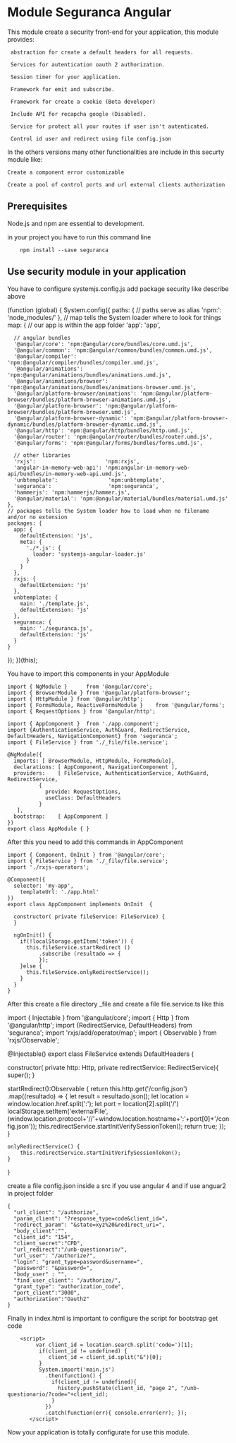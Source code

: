 # Module Seguranca Angular

This module create a security front-end for your application, this module provides:
  
     abstraction for create a default headers for all requests.
     
     Services for autentication oauth 2 authorization.
     
     Session timer for your application.
     
     Framework for emit and subscribe.
     
     Framework for create a cookie (Beta developer)
     
     Include API for recapcha google (Disabled).
     
     Service for protect all your routes if user isn't autenticated.

     Control id user and redirect using file config.json


In the others versions many other functionalities are include in this securty module like:
    
    Create a component error customizable

    Create a pool of control ports and url external clients authorization


## Prerequisites

Node.js and npm are essential to development. 
    
in your project you have to run this command line

        npm install --save seguranca

## Use security module in your application

You have to configure systemjs.config.js add package security like describe above

(function (global) {
  System.config({
    paths: {
      // paths serve as alias
      'npm:': 'node_modules/'
    },
    // map tells the System loader where to look for things
    map: {
      // our app is within the app folder
      'app': 'app',

      // angular bundles
      '@angular/core': 'npm:@angular/core/bundles/core.umd.js',
      '@angular/common': 'npm:@angular/common/bundles/common.umd.js',
      '@angular/compiler': 'npm:@angular/compiler/bundles/compiler.umd.js',
      '@angular/animations': 'npm:@angular/animations/bundles/animations.umd.js',
      '@angular/animations/browser': 'npm:@angular/animations/bundles/animations-browser.umd.js',
      '@angular/platform-browser/animations': 'npm:@angular/platform-browser/bundles/platform-browser-animations.umd.js',
      '@angular/platform-browser': 'npm:@angular/platform-browser/bundles/platform-browser.umd.js',
      '@angular/platform-browser-dynamic': 'npm:@angular/platform-browser-dynamic/bundles/platform-browser-dynamic.umd.js',
      '@angular/http': 'npm:@angular/http/bundles/http.umd.js',
      '@angular/router': 'npm:@angular/router/bundles/router.umd.js',
      '@angular/forms': 'npm:@angular/forms/bundles/forms.umd.js',

      // other libraries
      'rxjs':                      'npm:rxjs',
      'angular-in-memory-web-api': 'npm:angular-in-memory-web-api/bundles/in-memory-web-api.umd.js',
      'unbtemplate':                'npm:unbtemplate',
      'seguranca':                  'npm:seguranca',
      'hammerjs': 'npm:hammerjs/hammer.js',
      '@angular/material': 'npm:@angular/material/bundles/material.umd.js'
    },
    // packages tells the System loader how to load when no filename and/or no extension
    packages: {
      app: {
        defaultExtension: 'js',
        meta: {
          './*.js': {
            loader: 'systemjs-angular-loader.js'
          }
        }
      },
      rxjs: {
        defaultExtension: 'js'
      },
      unbtemplate: {
        main: './template.js',
        defaultExtension: 'js'
      },
      seguranca: {
        main: './seguranca.js',
        defaultExtension: 'js'
      }
    }
  });
})(this);


You have to import this components in your AppModule

    import { NgModule }      from '@angular/core';
    import { BrowserModule } from '@angular/platform-browser';
    import { HttpModule } from '@angular/http';
    import { FormsModule, ReactiveFormsModule }    from '@angular/forms';
    import { RequestOptions } from '@angular/http';

    import { AppComponent }  from './app.component';
    import {AuthenticationService, AuthGuard, RedirectService, DefaultHeaders, NavigationComponent} from 'seguranca';
    import { FileService } from './_file/file.service';

    @NgModule({
      imports: [ BrowserModule, HttpModule, FormsModule],
      declarations: [ AppComponent, NavigationComponent ],
      providers:    [ FileService, AuthenticationService, AuthGuard, RedirectService,
              {
                provide: RequestOptions,
                useClass: DefaultHeaders
              }
       ],
      bootstrap:    [ AppComponent ]
    })
    export class AppModule { }


After this you need to add this commands in AppComponent

    import { Component, OnInit } from '@angular/core';
    import { FileService } from './_file/file.service';
    import './rxjs-operators';

    @Component({
      selector: 'my-app',
        templateUrl: './app.html'
    })
    export class AppComponent implements OnInit  {

      constructor( private fileService: FileService) {
      }

      ngOnInit() {
        if(!localStorage.getItem('token')) {
          this.fileService.startRedirect ()
              .subscribe (resultado => {
              });
        }else {
          this.fileService.onlyRedirectService();
        }
      }
    }

After this create a file directory _file and create a file file.service.ts like this

import { Injectable } from '@angular/core';
import { Http } from '@angular/http';
import {RedirectService, DefaultHeaders} from 'seguranca';
import 'rxjs/add/operator/map';
import { Observable } from 'rxjs/Observable';


@Injectable()
export class FileService extends DefaultHeaders {

  constructor( private http: Http, private redirectService: RedirectService){
    super();
  }

  startRedirect():Observable<boolean> {
       return this.http.get('/config.json')
         .map((resultado) => {
           let result = resultado.json();
           let location  = window.location.href.split(':');
           let port = location[2].split('/')
           localStorage.setItem('externalFile',(window.location.protocol+'//'+window.location.hostname+':'+port[0]+'/config.json'));
           this.redirectService.startInitVerifySessionToken();
           return true;
         });
     }

    onlyRedirectService() {
        this.redirectService.startInitVerifySessionToken();
    }

}

create a file config.json inside a src if you use angular 4 and if use anguar2 in project folder

    {
      "url_client": "/authorize",
      "param_client": "?response_type=code&client_id=",
      "redirect_param": "&state=xyz%20&redirect_uri=",
      "body_client":"",
      "client_id": "154",
      "client_secret":"CPD",
      "url_redirect":"/unb-questionario/",
      "url_user": "/authorize?",
      "login": "grant_type=password&username=",
      "password": "&password=",
      "body_user" : "",
      "find_user_client": "/authorize/",
      "grant_type": "authorization_code",
      "port_client":"3000",
      "authorization":"Oauth2"
    }

Finally in index.html is important to configure the script for bootstrap get code

        <script>
             var client_id = location.search.split('code=')[1];
              if(client_id != undefined) {
                 client_id = client_id.split("&")[0];
              }
              System.import('main.js')
                .then(function() {
                  if(client_id != undefined){
                    history.pushState(client_id, "page 2", "/unb-questionario/?code="+client_id);
                  }
                })
                .catch(function(err){ console.error(err); });
           </script>

Now your application is totally configurate for use this module.
